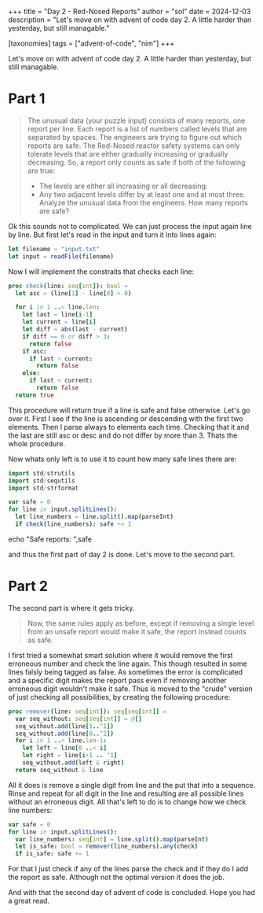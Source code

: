 +++
title = "Day 2 - Red-Nosed Reports"
author = "sol"
date = 2024-12-03
description = "Let's move on with advent of code day 2. A little harder than yesterday, but still managable."

[taxonomies]
tags = ["advent-of-code", "nim"]
+++

Let's move on with advent of code day 2. A little harder than yesterday, but
still managable.

# Part 1

> The unusual data (your puzzle input) consists of many reports, one report per line. Each report is a list of numbers called levels that are separated by spaces. The engineers are trying to figure out which reports are safe. The Red-Nosed reactor safety systems can only tolerate levels that are either gradually increasing or gradually decreasing. So, a report only counts as safe if both of the following are true:
>
> - The levels are either all increasing or all decreasing.
> - Any two adjacent levels differ by at least one and at most three.
>   Analyze the unusual data from the engineers. How many reports are safe?

Ok this sounds not to complicated. We can just process the input again line by
line. But first let's read in the input and turn it into lines again:

```nim
let filename = "input.txt"
let input = readFile(filename)
```

Now I will implement the constraits that checks each line:

```nim
proc check(line: seq[int]): bool =
  let asc = (line[1] - line[0] > 0)

  for i in 1 ..< line.len:
    let last = line[i-1]
    let current = line[i]
    let diff = abs(last - current)
    if diff == 0 or diff > 3:
      return false
    if asc:
      if last > current:
        return false
    else:
      if last < current:
        return false
  return true
```

This procedure will return true if a line is safe and false otherwise. Let's go
over it. First I see if the line is ascending or descending with the first two
elements. Then I parse always to elements each time. Checking that it and the last
are still asc or desc and do not differ by more than 3. Thats the whole procedure.

Now whats only left is to use it to count how many safe lines there are:

```nim
import std/strutils
import std/sequtils
import std/strformat

var safe = 0
for line in input.splitLines():
  let line_numbers = line.split().map(parseInt)
  if check(line_numbers): safe += 1
```

echo "Safe reports: ",safe

and thus the first part of day 2 is done. Let's move to the second part.

# Part 2

The second part is where it gets tricky.

> Now, the same rules apply as before, except if removing a single level from an unsafe report would make it safe, the report instead counts as safe.

I first tried a somewhat smart solution where it would remove the first erroneous
number and check the line again. This though resulted in some lines falsly being
tagged as false. As sometimes the error is complicated and a specific digit makes
the report pass even if removing another erroneous digit wouldn't make it safe.
Thus is moved to the "crude" version of just checking all possibilities, by creating
the following procedure:

```nim
proc remover(line: seq[int]): seq[seq[int]] =
  var seq_without: seq[seq[int]] = @[]
  seq_without.add(line[1..^1])
  seq_without.add(line[0..^2])
  for i in 1 ..< line.len-1:
    let left = line[0 ..< i]
    let right = line[i+1 .. ^1]
    seq_without.add(left & right)
  return seq_without & line
```

All it does is remove a single digit from line and the put that into a sequence.
Rinse and repeat for all digit in the line and resulting are all possible lines
without an erroneous digit. All that's left to do is to change how we check line
numbers:

```nim
var safe = 0
for line in input.splitLines():
  var line_numbers: seq[int] = line.split().map(parseInt)
  let is_safe: bool = remover(line_numbers).any(check)
  if is_safe: safe += 1
```

For that I just check if any of the lines parse the check and if they do I add
the report as safe. Although not the optimal version it does the job.

And with that the second day of advent of code is concluded. Hope you had a great
read.
